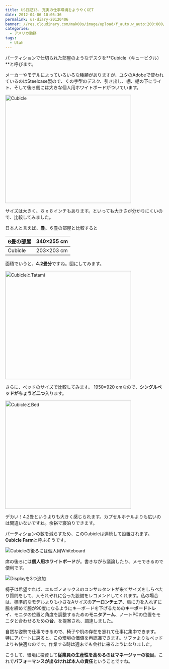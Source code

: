 ```yaml
---
title: US日記13. 充実の仕事環境をようやくGET
date: 2012-04-06 10:05:36
permalink: us-diary-20120406
banner: //res.cloudinary.com/mak00s/image/upload/f_auto,w_auto:200:800/v1511186196/2011-09-20-Cubicle-from-Top.jpg
categories:
  - アメリカ勤務
tags:
  - Utah
---
```

パーティションで仕切られた部屋のようなデスクを**Cubicle（キュービクル）**と呼びます。

メーカーやモデルによっていろいろな種類がありますが、ユタのAdobeで使われているのはSteelcase製ので、くの字型のデスク、引き出し、棚、棚の下にライト、そして後ろ側には大きな個人用ホワイトボードがついています。

<!-- more -->

<img src="//res.cloudinary.com/mak00s/image/upload/v1511186378/2012-cubicle_i7jizf.png" alt="Cubicle" width="400" height="343" />

サイズは大きく、８ｘ８インチもあります。といっても大きさが分かりにくいので、比較してみました。

日本人と言えば、**畳**。６畳の部屋と比較すると

6畳の部屋 | 340×255 cm
--------|-----------
Cubicle | 203×203 cm

面積でいうと、**4.2畳分**ですね。図にしてみます。

<img src="//res.cloudinary.com/mak00s/image/upload/v1511186378/2012-cubicle-tatami_p9ctqz.png" alt="CubicleとTatami" width="400" height="343" />

さらに、ベッドのサイズで比較してみます。
1950×920 cmなので、**シングルベッドがちょうど二つ**入ります。

<img src="//res.cloudinary.com/mak00s/image/upload/v1511186378/2012-cubicle-bed_ldtr5e.png" alt="CubicleとBed" width="400" height="343" />

デカい！4.2畳というよりも大きく感じられます。カプセルホテルよりも広いのは間違いないですね。余裕で寝泊りできます。

パーティションの数を減らすため、このCubicleは連続して設置されます。**Cubicle Farm**と呼ぶそうです。

<img src="https://res.cloudinary.com/mak00s/image/upload/f_auto,w_auto:200:800/v1511186197/2012-03-27-Cubicle-Entrance.jpg" sizes="100vw" alt="Cubicleの後ろには個人用Whiteboard" />

席の後ろには**個人用ホワイトボード**が。書きながら議論したり、メモできるので便利です。

<img src="//res.cloudinary.com/mak00s/image/upload/f_auto,w_auto:200:800/v1511186198/2012-04-17-Cubicle_jcmcam.jpg" sizes="100vw" alt="Displayを3つ追加" />

椅子は希望すれば、エルゴノミックスのコンサルタントが来てサイズをしらべたり質問をして、人それぞれに合った設備をレコメンドしてくれます。私の場合は、標準的なモデルよりも小さなAサイズの**アーロンチェア**、肩に力を入れずに脇を締めて腕が90度になるようにキーボードを下げるための**キーボードトレイ**、モニタの位置と角度を調整するための**モニタアーム**、ノートPCの位置をモニタと合わせるための**台**、を提案され、調達しました。

自然な姿勢で仕事できるので、椅子や机の存在を忘れて仕事に集中できます。 特にアパートに戻ると、この環境の価値を再認識できます。ソファよりもベッドよりも快適なのです。作業する時は週末でも会社に来るようになりました。

こうして、環境に投資して**従業員の生産性を高めるのはマネージャーの役目**。これで**パフォーマンスが出なければ本人の責任**ということですね。